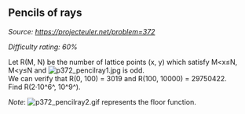 Pencils of rays
---------------

*Source: https://projecteuler.net/problem=372*


*Difficulty rating: 60%*

Let R(M, N) be the number of lattice points (x, y) which satisfy M\<x≤N,
M\<y≤N and ![p372\_pencilray1.jpg](project/images/p372_pencilray1.jpg)
is odd.\
 We can verify that R(0, 100) = 3019 and R(100, 10000) = 29750422.\
 Find R(2·10^6^, 10^9^).

*Note*: ![p372\_pencilray2.gif](project/images/p372_pencilray2.gif)
represents the floor function.
